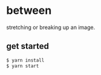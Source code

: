 # between

stretching or breaking up an image.

## get started

```sh
$ yarn install
$ yarn start
```
